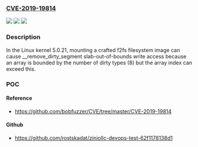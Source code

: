 ### [CVE-2019-19814](https://cve.mitre.org/cgi-bin/cvename.cgi?name=CVE-2019-19814)
![](https://img.shields.io/static/v1?label=Product&message=n%2Fa&color=blue)
![](https://img.shields.io/static/v1?label=Version&message=n%2Fa&color=blue)
![](https://img.shields.io/static/v1?label=Vulnerability&message=n%2Fa&color=brighgreen)

### Description

In the Linux kernel 5.0.21, mounting a crafted f2fs filesystem image can cause __remove_dirty_segment slab-out-of-bounds write access because an array is bounded by the number of dirty types (8) but the array index can exceed this.

### POC

#### Reference
- https://github.com/bobfuzzer/CVE/tree/master/CVE-2019-19814

#### Github
- https://github.com/rostskadat/ziniollc-devops-test-62f1178138d1

